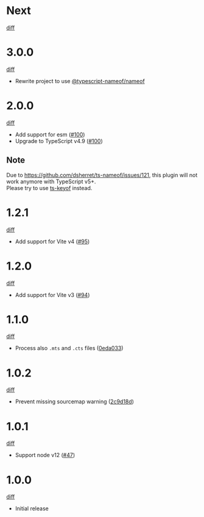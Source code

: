 # Next

[diff](https://github.com/Shinigami92/vite-plugin-ts-nameof/compare/3.0.0...main)

# 3.0.0

[diff](https://github.com/Shinigami92/vite-plugin-ts-nameof/compare/2.0.0...3.0.0)

- Rewrite project to use [@typescript-nameof/nameof](https://github.com/typescript-nameof/nameof)

# 2.0.0

[diff](https://github.com/Shinigami92/vite-plugin-ts-nameof/compare/1.2.1...2.0.0)

- Add support for esm ([#100])
- Upgrade to TypeScript v4.9 ([#100])

## Note

Due to https://github.com/dsherret/ts-nameof/issues/121, this plugin will not work anymore with TypeScript v5+.  
Please try to use [ts-keyof](https://www.npmjs.com/package/ts-keyof) instead.

[#100]: https://github.com/Shinigami92/vite-plugin-ts-nameof/pull/100

# 1.2.1

[diff](https://github.com/Shinigami92/vite-plugin-ts-nameof/compare/1.2.0...1.2.1)

- Add support for Vite v4 ([#95])

[#95]: https://github.com/Shinigami92/vite-plugin-ts-nameof/issues/95

# 1.2.0

[diff](https://github.com/Shinigami92/vite-plugin-ts-nameof/compare/1.1.0...1.2.0)

- Add support for Vite v3 ([#94])

[#94]: https://github.com/Shinigami92/vite-plugin-ts-nameof/issues/94

# 1.1.0

[diff](https://github.com/Shinigami92/vite-plugin-ts-nameof/compare/1.0.2...1.1.0)

- Process also `.mts` and `.cts` files ([0eda033])

[0eda033]: https://github.com/Shinigami92/vite-plugin-ts-nameof/commit/0eda033145446dbde693e8c3ede5eed2c1c53697

# 1.0.2

[diff](https://github.com/Shinigami92/vite-plugin-ts-nameof/compare/1.0.1...1.0.2)

- Prevent missing sourcemap warning ([2c9d18d])

[2c9d18d]: https://github.com/Shinigami92/vite-plugin-ts-nameof/commit/2c9d18dd5a23fd6486ee1cefb35e561a96a672e6

# 1.0.1

[diff](https://github.com/Shinigami92/vite-plugin-ts-nameof/compare/1.0.0...1.0.1)

- Support node v12 ([#47])

[#47]: https://github.com/Shinigami92/vite-plugin-ts-nameof/issues/47

# 1.0.0

[diff](https://github.com/Shinigami92/vite-plugin-ts-nameof/compare/3218a98e52ec662ee126952eefb77d2ee07a8bb0...1.0.0)

- Initial release
